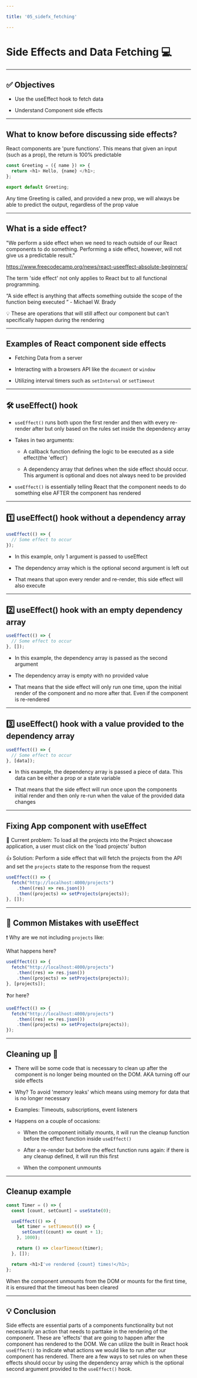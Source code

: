 ```yaml
---

title: '05_sidefx_fetching'

---
```


# Side Effects and Data Fetching 💻 

---

## ✅ Objectives 

- Use the useEffect hook to fetch data

- Understand Component side effects

---

## What to know before discussing side effects? 

React components are 'pure functions'. This means that given an input (such as a prop), the return is 100% predictable

```js
const Greeting = ({ name }) => {
  return <h1> Hello, {name} </h1>;
};

export default Greeting;
```

Any time Greeting is called, and provided a new prop, we will always be able to predict the output, regardless of the prop value

---

## What is a side effect? 

"We perform a side effect when we need to reach outside of our React components to do something. Performing a side effect, however, will not give us a predictable result."

https://www.freecodecamp.org/news/react-useeffect-absolute-beginners/

The term 'side effect' not only applies to React but to all functional programming.

“A side effect is anything that affects something outside the scope of the function being executed ” - Michael W. Brady

💡 These are operations that will still affect our component but can't specifically happen during the rendering

---

## Examples of React component side effects 

- Fetching Data from a server

- Interacting with a browsers API like the `document` or `window`

- Utilizing interval timers such as `setInterval` or `setTimeout`

---

## 🛠️ useEffect() hook 

- `useEffect()` runs both upon the first render and then with every re-render after but only based on the rules set inside the dependency array

- Takes in two arguments:

  - A callback function defining the logic to be executed as a side effect(the 'effect')

  - A dependency array that defines when the side effect should occur. This argument is optional and does not always need to be provided

- `useEffect()` is essentially telling React that the component needs to do something else AFTER the component has rendered

---

## 1️⃣ useEffect() hook without a dependency array  

```js
useEffect(() => {
  // Some effect to occur
});
```

- In this example, only 1 argument is passed to useEffect

- The dependency array which is the optional second argument is left out

- That means that upon every render and re-render, this side effect will also execute

---

## 2️⃣ useEffect() hook with an empty dependency array  

```js
useEffect(() => {
  // Some effect to occur
}, []);
```

- In this example, the dependency array is passed as the second argument

- The dependency array is empty with no provided value

- That means that the side effect will only run one time, upon the initial render of the component and no more after that. Even if the component is re-rendered

---

## 3️⃣ useEffect() hook with a value provided to the dependency array  

```js
useEffect(() => {
  // Some effect to occur
}, [data]);
```

- In this example, the dependency array is passed a piece of data. This data can be either a prop or a state variable

- That means that the side effect will run once upon the components initial render and then only re-run when the value of the provided data changes

---

## Fixing App component with useEffect

🛑 Current problem: To load all the projects into the Project showcase application, a user must click on the 'load projects' button

👍 Solution: Perform a side effect that will fetch the projects from the API and set the `projects` state to the response from the request

```js
useEffect(() => {
  fetch("http://localhost:4000/projects")
    .then((res) => res.json())
    .then((projects) => setProjects(projects));
}, []);
```

---

## 🔺 Common Mistakes with useEffect 

❗ Why are we not including `projects` like:

What happens here?

```js
useEffect(() => {
  fetch("http://localhost:4000/projects")
    .then((res) => res.json())
    .then((projects) => setProjects(projects));
}, [projects]);
```

❓or here?

```js
useEffect(() => {
  fetch("http://localhost:4000/projects")
    .then((res) => res.json())
    .then((projects) => setProjects(projects));
});
```

---

## Cleaning up 🧹 

- There will be some code that is necessary to clean up after the component is no longer being mounted on the DOM. AKA turning off our side effects

- Why? To avoid 'memory leaks' which means using memory for data that is no longer necessary

- Examples: Timeouts, subscriptions, event listeners

- Happens on a couple of occasions:

  - When the component initially mounts, it will run the cleanup function before the effect function inside `useEffect()`

  - After a re-render but before the effect function runs again: if there is any cleanup defined, it will run this first
  
  - When the component unmounts

---

## Cleanup example 

```js
const Timer = () => {
  const [count, setCount] = useState(0);

  useEffect(() => {
    let timer = setTimeout(() => {
      setCount((count) => count + 1);
    }, 1000);

    return () => clearTimeout(timer);
  }, []);

  return <h1>I've rendered {count} times!</h1>;
};
```

When the component unmounts from the DOM or mounts for the first time, it is ensured that the timeout has been cleared

---

## 💡 Conclusion 

Side effects are essential parts of a components functionality but not necessarily an action that needs to parttake in the rendering of the component. These are 'effects' that are going to happen after the component has rendered to the DOM. We can utilize the built in React hook `useEffect()` to indicate what actions we would like to run after our component has rendered. There are a few ways to set rules on when these effects should occur by using the dependency array which is the optional second argument provided to the `useEffect()` hook.
